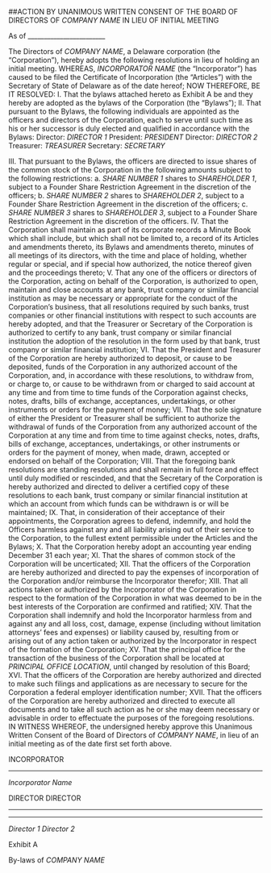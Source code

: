 ##ACTION BY UNANIMOUS WRITTEN CONSENT OF
THE BOARD OF DIRECTORS OF 
*COMPANY NAME*
IN LIEU OF INITIAL MEETING

As of ________________________

The Directors of *COMPANY NAME*, a Delaware corporation (the “Corporation”), hereby adopts the following resolutions in lieu of holding an initial meeting.
WHEREAS, *INCORPORATOR NAME* (the “Incorporator”) has caused to be filed the Certificate of Incorporation (the “Articles”) with the Secretary of State of Delaware as of the date hereof;
NOW THEREFORE, BE IT RESOLVED:
I.	That the bylaws attached hereto as Exhibit A be and they hereby are adopted as the bylaws of the Corporation (the “Bylaws”);
II.	That pursuant to the Bylaws, the following individuals are appointed as the officers and directors of the Corporation, each to serve until such time as his or her successor is duly elected and qualified in accordance with the Bylaws:
Director:	*DIRECTOR 1*	President:	*PRESIDENT*
Director:	*DIRECTOR 2*	Treasurer:	*TREASURER*
	 	Secretary:	*SECRETARY*

III.	That pursuant to the Bylaws, the officers are directed to issue shares of the common stock of the Corporation in the following amounts subject to the following restrictions:
a.	*SHARE NUMBER 1* shares to *SHAREHOLDER 1*, subject to a Founder Share Restriction Agreement in the discretion of the officers;
b.	*SHARE NUMBER 2* shares to *SHAREHOLDER 2*, subject to a Founder Share Restriction Agreement in the discretion of the officers;
c.	*SHARE NUMBER 3* shares to *SHAREHOLDER 3*, subject to a Founder Share Restriction Agreement in the discretion of the officers.
IV.	That the Corporation shall maintain as part of its corporate records a Minute Book which shall include, but which shall not be limited to, a record of its Articles and amendments thereto, its Bylaws and amendments thereto, minutes of all meetings of its directors, with the time and place of holding, whether regular or special, and if special how authorized, the notice thereof given and the proceedings thereto;
V.	That any one of the officers or directors of the Corporation, acting on behalf of the Corporation, is authorized to open, maintain and close accounts at any bank, trust company or similar financial institution as may be necessary or appropriate for the conduct of the Corporation’s business, that all resolutions required by such banks, trust companies or other financial institutions with respect to such accounts are hereby adopted, and that the Treasurer or Secretary of the Corporation is authorized to certify to any bank, trust company or similar financial institution the adoption of the resolution in the form used by that bank, trust company or similar financial institution;
VI.	That the President and Treasurer of the Corporation are hereby authorized to deposit, or cause to be deposited, funds of the Corporation in any authorized account of the Corporation, and, in accordance with these resolutions, to withdraw from, or charge to, or cause to be withdrawn from or charged to said account at any time and from time to time funds of the Corporation against checks, notes, drafts, bills of exchange, acceptances, undertakings, or other instruments or orders for the payment of money;
VII.	That the sole signature of either the President or Treasurer shall be sufficient to authorize the withdrawal of funds of the Corporation from any authorized account of the Corporation at any time and from time to time against checks, notes, drafts, bills of exchange, acceptances, undertakings, or other instruments or orders for the payment of money, when made, drawn, accepted or endorsed on behalf of the Corporation;
VIII.	That the foregoing bank resolutions are standing resolutions and shall remain in full force and effect until duly modified or rescinded, and that the Secretary of the Corporation is hereby authorized and directed to deliver a certified copy of these resolutions to each bank, trust company or similar financial institution at which an account from which funds can be withdrawn is or will be maintained;
IX.	That, in consideration of their acceptance of their appointments, the Corporation agrees to defend, indemnify, and hold the Officers harmless against any and all liability arising out of their service to the Corporation, to the fullest extent permissible under the Articles and the Bylaws;
X.	That the Corporation hereby adopt an accounting year ending December 31 each year;
XI.	That the shares of common stock of the Corporation will be uncerticated;
XII.	That the officers of the Corporation are hereby authorized and directed to pay the expenses of incorporation of the Corporation and/or reimburse the Incorporator therefor;
XIII.	That all actions taken or authorized by the Incorporator of the Corporation in respect to the formation of the Corporation in what was deemed to be in the best interests of the Corporation are confirmed and ratified;
XIV.	That the Corporation shall indemnify and hold the Incorporator harmless from and against any and all loss, cost, damage, expense (including without limitation attorneys’ fees and expenses) or liability caused by, resulting from or arising out of any action taken or authorized by the Incorporator in respect of the formation of the Corporation;
XV.	That the principal office for the transaction of the business of the Corporation shall be located at *PRINCIPAL OFFICE LOCATION*, until changed by resolution of this Board;
XVI.	That the officers of the Corporation are hereby authorized and directed to make such filings and applications as are necessary to secure for the Corporation a federal employer identification number;
XVII.	That the officers of the Corporation are hereby authorized and directed to execute all documents and to take all such action as he or she may deem necessary or advisable in order to effectuate the purposes of the foregoing resolutions.
IN WITNESS WHEREOF, the undersigned hereby approve this Unanimous Written Consent of the Board of Directors of *COMPANY NAME*, in lieu of an initial meeting as of the date first set forth above.

INCORPORATOR	


________________________________________	
*Incorporator Name*	
	
DIRECTOR	DIRECTOR


________________________________________	

________________________________________
*Director 1*	*Director 2*

 
Exhibit A

By-laws of *COMPANY NAME*

